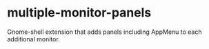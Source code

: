 multiple-monitor-panels
=======================

Gnome-shell extension that adds panels including AppMenu to each additional monitor.
